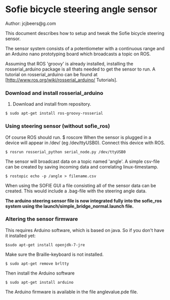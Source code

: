Sofie bicycle steering angle sensor
======
Author: jcjbeers@g<you now where>.com

This document describes how to setup and tweak the Sofie bicycle steering sensor.

The sensor system consists of a potentiometer with a continuous range and an Arduino nano prototyping board which
broadcasts a topic on ROS.

Assuming that ROS 'groovy' is already installed, installing the rosserial\_arduino package is all thats needed to 
get the sensor to run. A tutorial on rosserial_arduino can be found at [http://www.ros.org/wiki/rosserial_arduino/
Tutorials].


### Download and install rosserial_arduino

1.   Download and install from repository.


	$ sudo apt-get install ros-groovy-rosserial

### Using steering sensor (without sofie_ros)

Of course ROS should run.
	$ roscore
When the sensor is plugged in a device will appear in /dev/ (eg /dev/ttyUSB0).
Connect this device with ROS.

	$ rosrun rosserial_python serial_node.py /dev/ttyUSB0

The sensor will broadcast data on a topic named 'angle'. A simple csv-file can be created by saving incoming
 data and correlating linux-timestamp.
 
	$ rostopic echo -p /angle > filename.csv

When using the SOFIE GUI a file consisting all of the sensor data can be created. This would include a 
.bag-file with the steering angle data.

__The arduino steering sensor file is now integrated fully into the sofie\_ros system using the 
launch/simple_bridge_normal.launch file.__

### Altering the sensor firmware

This requires Arduino software, which is based on java. So if you don't have it installed yet:

	$sudo apt-get install openjdk-7-jre

Make sure the Braille-keyboard is not installed.

	$ sudo apt-get remove brltty

Then install the Arduino software

	$ sudo apt-get install arduino

The Arduino firmware is available in the file anglevalue.pde file.

